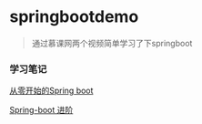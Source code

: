 # springbootdemo
> 通过慕课网两个视频简单学习了下springboot

### 学习笔记

[从零开始的Spring boot](http://andyhui.xin/blog/springboot1)

[Spring-boot 进阶](http://andyhui.xin/blog/springboot2)

